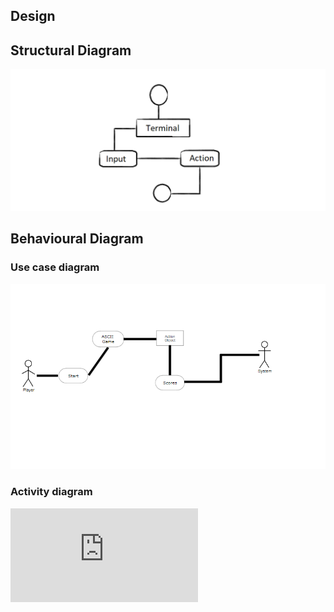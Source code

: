 ## Design 
## Structural Diagram


![Example](https://github.com/Amit-Singh-op/Project-Ltts/blob/main/2_Design/Structure%20Diagram/Structural%20Diagram.png)

##  Behavioural Diagram
### Use case diagram
![Example](https://github.com/Amit-Singh-op/Project-Ltts/blob/main/2_Design/Behavior%20Diagram/Use%20case%20diagram.png)
### Activity diagram
![Example](https://github.com/Amit-Singh-op/Project-Ltts/blob/main/2_Design/Activity%20Diagram/Activity%20diagram.pdf)
